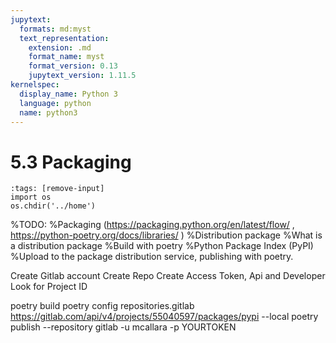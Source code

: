 ```yaml
---
jupytext:
  formats: md:myst
  text_representation:
    extension: .md
    format_name: myst
    format_version: 0.13
    jupytext_version: 1.11.5
kernelspec:
  display_name: Python 3
  language: python
  name: python3
---
```


# 5.3 Packaging
```{code-cell} python
:tags: [remove-input]
import os
os.chdir('../home')
```

%TODO: 
%Packaging (https://packaging.python.org/en/latest/flow/ , https://python-poetry.org/docs/libraries/ )
%Distribution package
%What is a distribution package
%Build with poetry
%Python Package Index (PyPI)
%Upload to the package distribution service, publishing with poetry.


Create Gitlab account
Create Repo
Create Access Token, Api and Developer
Look for Project ID

poetry build
poetry config repositories.gitlab https://gitlab.com/api/v4/projects/55040597/packages/pypi --local
poetry publish --repository gitlab -u mcallara -p YOURTOKEN
